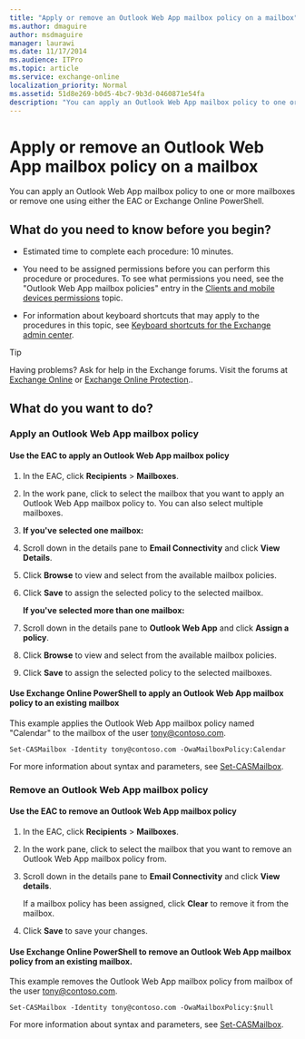 ```yaml
---
title: "Apply or remove an Outlook Web App mailbox policy on a mailbox"
ms.author: dmaguire
author: msdmaguire
manager: laurawi
ms.date: 11/17/2014
ms.audience: ITPro
ms.topic: article
ms.service: exchange-online
localization_priority: Normal
ms.assetid: 51d8e269-b0d5-4bc7-9b3d-0460871e54fa
description: "You can apply an Outlook Web App mailbox policy to one or more mailboxes or remove one using either the EAC or Exchange Online PowerShell."
---
```


# Apply or remove an Outlook Web App mailbox policy on a mailbox

You can apply an Outlook Web App mailbox policy to one or more mailboxes or remove one using either the EAC or Exchange Online PowerShell.
  
## What do you need to know before you begin?

- Estimated time to complete each procedure: 10 minutes.
    
- You need to be assigned permissions before you can perform this procedure or procedures. To see what permissions you need, see the "Outlook Web App mailbox policies" entry in the [Clients and mobile devices permissions](https://technet.microsoft.com/library/57eca42a-5a7f-4c65-89f0-7a84f2dbea19.aspx) topic. 
    
- For information about keyboard shortcuts that may apply to the procedures in this topic, see [Keyboard shortcuts for the Exchange admin center](../../accessibility/keyboard-shortcuts-in-admin-center.md).
    
> [!TIP]
> Having problems? Ask for help in the Exchange forums. Visit the forums at [Exchange Online](https://go.microsoft.com/fwlink/p/?linkId=267542) or [Exchange Online Protection](https://go.microsoft.com/fwlink/p/?linkId=285351).. 
  
## What do you want to do?

### Apply an Outlook Web App mailbox policy

#### Use the EAC to apply an Outlook Web App mailbox policy

1. In the EAC, click **Recipients** \> **Mailboxes**.
    
2. In the work pane, click to select the mailbox that you want to apply an Outlook Web App mailbox policy to. You can also select multiple mailboxes.
    
3. **If you've selected one mailbox:**
    
1. Scroll down in the details pane to **Email Connectivity** and click **View Details**.
    
2. Click **Browse** to view and select from the available mailbox policies. 
    
3. Click **Save** to assign the selected policy to the selected mailbox. 
    
    **If you've selected more than one mailbox:**
    
1. Scroll down in the details pane to **Outlook Web App** and click **Assign a policy**.
    
2. Click **Browse** to view and select from the available mailbox policies. 
    
3. Click **Save** to assign the selected policy to the selected mailboxes. 
    
#### Use Exchange Online PowerShell to apply an Outlook Web App mailbox policy to an existing mailbox

This example applies the Outlook Web App mailbox policy named "Calendar" to the mailbox of the user tony@contoso.com.
  
```
Set-CASMailbox -Identity tony@contoso.com -OwaMailboxPolicy:Calendar
```

For more information about syntax and parameters, see [Set-CASMailbox](https://technet.microsoft.com/library/ff7d4dc5-755e-4005-a0a3-631eed3f9b3b.aspx).
  
### Remove an Outlook Web App mailbox policy

#### Use the EAC to remove an Outlook Web App mailbox policy

1. In the EAC, click **Recipients** \> **Mailboxes**.
    
2. In the work pane, click to select the mailbox that you want to remove an Outlook Web App mailbox policy from. 
    
3. Scroll down in the details pane to **Email Connectivity** and click **View details**.
    
    If a mailbox policy has been assigned, click **Clear** to remove it from the mailbox. 
    
4. Click **Save** to save your changes. 
    
#### Use Exchange Online PowerShell to remove an Outlook Web App mailbox policy from an existing mailbox.

This example removes the Outlook Web App mailbox policy from mailbox of the user tony@contoso.com.
  
```
Set-CASMailbox -Identity tony@contoso.com -OwaMailboxPolicy:$null
```

For more information about syntax and parameters, see [Set-CASMailbox](https://technet.microsoft.com/library/ff7d4dc5-755e-4005-a0a3-631eed3f9b3b.aspx).
  

